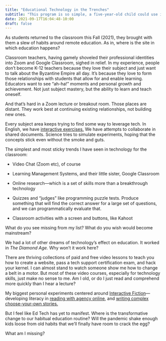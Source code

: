 ```yaml
---
title: "Educational Technology in the Trenches"
subtitle: "This program is so simple, a five-year-old child could use it. Someone fetch me a five-year-old child."
date: 2021-09-17T16:04:48-10:00
draft: false
---
```

As students returned to the classroom this Fall (2021), they brought with them a slew of habits around remote education. As in, where is the site in which education happens?

Classroom teachers, having gamely shoveled their professional identities into Zoom and Google Classroom, sighed in relief. In my experience, people don’t become K-12 teachers because they love their subject and just want to talk about the Byzantine Empire all day. It’s because they love to form those relationships with students that allow for and enable learning. Educators want to see “ah-ha!” moments and personal growth and achievement. Not just subject mastery, but the ability to learn and teach oneself.

And that’s hard in a Zoom lecture or breakout room. Those places are distant. They work best at continuing existing relationships, not building new ones.

Every subject area keeps trying to find some way to leverage tech. In English, we have [interactive exercises.](https://digital.wwnorton.com/112673?demo) We have attempts to collaborate in shared documents. Science tries to simulate experiments, hoping that the concepts stick even without the smoke and guts.

The simplest and most sticky trends I have seen in technology for the classroom:

- Video Chat (Zoom etc), of course

- Learning Management Systems, and their little sister, Google Classroom

- Online research—which is a set of skills more than a breakthrough technology

- Quizzes and “judges” like programming puzzle tests. Produce something that will find the correct answer for a large set of questions, and we can programmatically evaluate that.

- Classroom activities with a screen and buttons, like Kahoot


What do you see missing from my list? What do you wish would become mainstream?

We had a lot of other dreams of technology’s effect on education. It worked in _The Diamond Age._ Why won’t it work here?

There are thriving collections of paid and free video lessons to teach you how to create a website, pass a tech support certification exam, and hack your kernel. I can almost stand to watch someone show me how to change a belt in a motor. But most of these video courses, especially for technology skills, just make no sense to me. Am I old, or do I just read and comprehend more quickly than I hear a lecture?

My biggest personal experiments centered around [Interactive Fiction](https://twinery.org/)—developing literacy in [reading with agency online](https://www.choiceofgames.com/), and [writing complex choose-your-own stories.](https://www.inklestudios.com/inklewriter/)

But I feel like Ed Tech has yet to manifest. Where is the transformative change to our habitual education routine? Will the pandemic shake enough kids loose from old habits that we’ll finally have room to crack the egg?

What am I missing?

